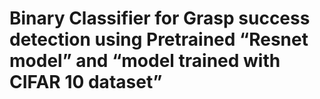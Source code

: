 # Binary Classifier for Grasp success detection using Pretrained “Resnet model” and “model trained with CIFAR 10 dataset”
